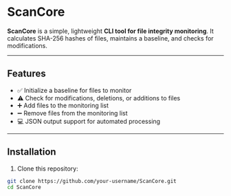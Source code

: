 # ScanCore
**ScanCore** is a simple, lightweight **CLI tool for file integrity monitoring**. It calculates SHA-256 hashes of files, maintains a baseline, and checks for modifications.

---

## Features

- ✅ Initialize a baseline for files to monitor
- ⚠️ Check for modifications, deletions, or additions to files
- ➕ Add files to the monitoring list
- ➖ Remove files from the monitoring list
- 💻 JSON output support for automated processing

---

## Installation

1. Clone this repository:

```bash
git clone https://github.com/your-username/ScanCore.git
cd ScanCore

